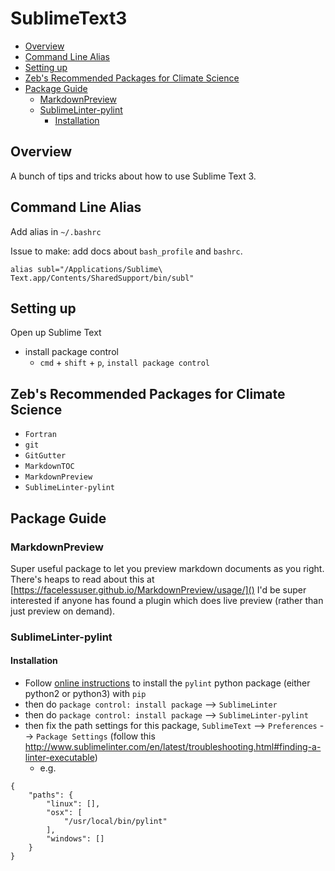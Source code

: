 # SublimeText3

<!-- MarkdownTOC autolink="true" autoanchor="true" markdown_preview="github" -->

- [Overview](#overview)
- [Command Line Alias](#command-line-alias)
- [Setting up](#setting-up)
- [Zeb's Recommended Packages for Climate Science](#zebs-recommended-packages-for-climate-science)
- [Package Guide](#package-guide)
	- [MarkdownPreview](#markdownpreview)
	- [SublimeLinter-pylint](#sublimelinter-pylint)
		- [Installation](#installation)

<!-- /MarkdownTOC -->

<a id="overview"></a>
## Overview

A bunch of tips and tricks about how to use Sublime Text 3. 

<a id="command-line-alias"></a>
## Command Line Alias

Add alias in `~/.bashrc`

Issue to make: add docs about `bash_profile` and `bashrc`.

```
alias subl="/Applications/Sublime\ Text.app/Contents/SharedSupport/bin/subl"
```

<a id="setting-up"></a>
## Setting up

Open up Sublime Text

- install package control
	- `cmd` + `shift` + `p`, `install package control`

<a id="zebs-recommended-packages-for-climate-science"></a>
## Zeb's Recommended Packages for Climate Science

- `Fortran`
- `git`
- `GitGutter`
- `MarkdownTOC`
- `MarkdownPreview`
- `SublimeLinter-pylint`


<a id="package-guide"></a>
## Package Guide

<a id="markdownpreview"></a>
### MarkdownPreview

Super useful package to let you preview markdown documents as you right. There's heaps to read about this at [https://facelessuser.github.io/MarkdownPreview/usage/]() I'd be super interested if anyone has found a plugin which does live preview (rather than just preview on demand).

<a id="sublimelinter-pylint"></a>
### SublimeLinter-pylint

<a id="installation"></a>
#### Installation

- Follow [online instructions](https://github.com/SublimeLinter/SublimeLinter-pylint) to install the `pylint` python package (either python2 or python3) with `pip`
- then do `package control: install package` --> `SublimeLinter`
- then do `package control: install package` --> `SublimeLinter-pylint`
- then fix the path settings for this package, `SublimeText` --> `Preferences` --> `Package Settings` (follow this http://www.sublimelinter.com/en/latest/troubleshooting.html#finding-a-linter-executable)
    - e.g.
    
```
{
	"paths": {
	    "linux": [],
	    "osx": [
	        "/usr/local/bin/pylint"
	    ],
	    "windows": []
	}
}
``` 